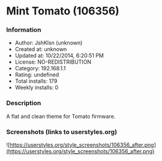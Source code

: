 # Mint Tomato (106356)

### Information
- Author: JshKlsn (unknown)
- Created at: unknown
- Updated at: 10/22/2014, 6:20:51 PM
- License: NO-REDISTRIBUTION
- Category: 192.168.1.1
- Rating: undefined
- Total installs: 179
- Weekly installs: 0


### Description
A flat and clean theme for Tomato firmware.


### Screenshots (links to userstyles.org)
![https://userstyles.org/style_screenshots/106356_after.png](https://userstyles.org/style_screenshots/106356_after.png)


